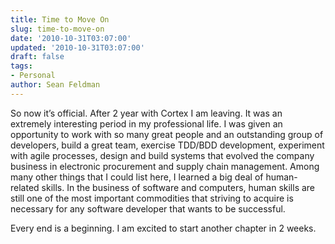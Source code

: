 ```yaml
---
title: Time to Move On
slug: time-to-move-on
date: '2010-10-31T03:07:00'
updated: '2010-10-31T03:07:00'
draft: false
tags:
- Personal
author: Sean Feldman
---
```



So now it’s official. After 2 year with Cortex I am leaving. It was an extremely interesting period in my professional life. I was given an opportunity to work with so many great people and an outstanding group of developers, build a great team, exercise TDD/BDD development, experiment with agile processes, design and build systems that evolved the company business in electronic procurement and supply chain management. Among many other things that I could list here, I learned a big deal of human-related skills. In the business of software and computers, human skills are still one of the most important commodities that striving to acquire is necessary for any software developer that wants to be successful.

Every end is a beginning. I am excited to start another chapter in 2 weeks.


